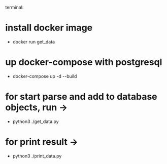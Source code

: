 terminal:
# install docker image

- docker run get_data

# up docker-compose with postgresql

- docker-compose up -d --build

# for start parse and add to database objects, run ->

- python3 ./get_data.py 

# for print result ->

- python3 ./print_data.py 